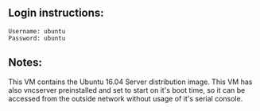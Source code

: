 ## Login instructions:

```
Username: ubuntu
Password: ubuntu
```

## Notes:

This VM contains the Ubuntu 16.04 Server distribution image.
This VM has also vncserver preinstalled and set to start on it's boot time,
so it can be accessed from the outside network without usage
of it's serial console.
